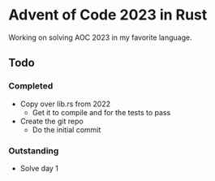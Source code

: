 # Advent of Code 2023 in Rust

Working on solving AOC 2023 in my favorite language.

## Todo

### Completed

- Copy over lib.rs from 2022
    - Get it to compile and for the tests to pass
- Create the git repo
    - Do the initial commit

### Outstanding

- Solve day 1

